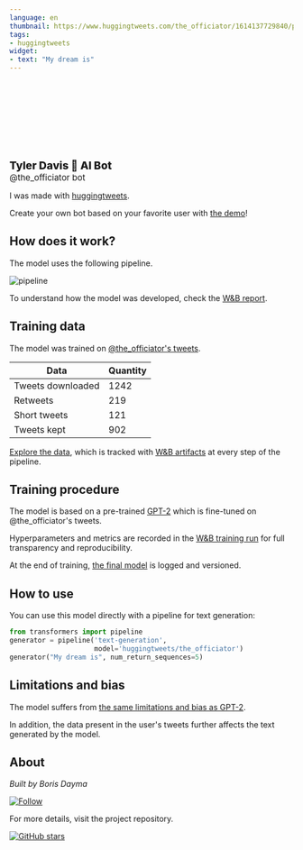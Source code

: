 ```yaml
---
language: en
thumbnail: https://www.huggingtweets.com/the_officiator/1614137729840/predictions.png
tags:
- huggingtweets
widget:
- text: "My dream is"
---
```


<div>
<div style="width: 132px; height:132px; border-radius: 50%; background-size: cover; background-image: url('https://pbs.twimg.com/profile_images/1196642294717468673/148R3odh_400x400.jpg')">
</div>
<div style="margin-top: 8px; font-size: 19px; font-weight: 800">Tyler Davis 🤖 AI Bot </div>
<div style="font-size: 15px">@the_officiator bot</div>
</div>

I was made with [huggingtweets](https://github.com/borisdayma/huggingtweets).

Create your own bot based on your favorite user with [the demo](https://colab.research.google.com/github/borisdayma/huggingtweets/blob/master/huggingtweets-demo.ipynb)!

## How does it work?

The model uses the following pipeline.

![pipeline](https://github.com/borisdayma/huggingtweets/blob/master/img/pipeline.png?raw=true)

To understand how the model was developed, check the [W&B report](https://app.wandb.ai/wandb/huggingtweets/reports/HuggingTweets-Train-a-model-to-generate-tweets--VmlldzoxMTY5MjI).

## Training data

The model was trained on [@the_officiator's tweets](https://twitter.com/the_officiator).

| Data | Quantity |
| --- | --- |
| Tweets downloaded | 1242 |
| Retweets | 219 |
| Short tweets | 121 |
| Tweets kept | 902 |

[Explore the data](https://wandb.ai/wandb/huggingtweets/runs/2hwha9xq/artifacts), which is tracked with [W&B artifacts](https://docs.wandb.com/artifacts) at every step of the pipeline.

## Training procedure

The model is based on a pre-trained [GPT-2](https://huggingface.co/gpt2) which is fine-tuned on @the_officiator's tweets.

Hyperparameters and metrics are recorded in the [W&B training run](https://wandb.ai/wandb/huggingtweets/runs/2h0m0f88) for full transparency and reproducibility.

At the end of training, [the final model](https://wandb.ai/wandb/huggingtweets/runs/2h0m0f88/artifacts) is logged and versioned.

## How to use

You can use this model directly with a pipeline for text generation:

```python
from transformers import pipeline
generator = pipeline('text-generation',
                     model='huggingtweets/the_officiator')
generator("My dream is", num_return_sequences=5)
```

## Limitations and bias

The model suffers from [the same limitations and bias as GPT-2](https://huggingface.co/gpt2#limitations-and-bias).

In addition, the data present in the user's tweets further affects the text generated by the model.

## About

*Built by Boris Dayma*

[![Follow](https://img.shields.io/twitter/follow/borisdayma?style=social)](https://twitter.com/intent/follow?screen_name=borisdayma)

For more details, visit the project repository.

[![GitHub stars](https://img.shields.io/github/stars/borisdayma/huggingtweets?style=social)](https://github.com/borisdayma/huggingtweets)
